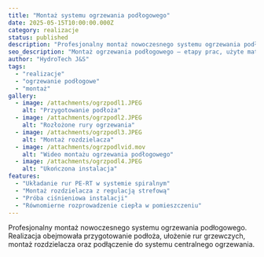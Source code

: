 ```yaml
---
title: "Montaż systemu ogrzewania podłogowego"
date: 2025-05-15T10:00:00.000Z
category: realizacje
status: published
description: "Profesjonalny montaż nowoczesnego systemu ogrzewania podłogowego. Realizacja obejmowała przygotowanie podłoża, ułożenie rur grzewczych, montaż rozdzielacza oraz podłączenie do systemu centralnego ogrzewania."
seo_description: "Montaż ogrzewania podłogowego — etapy prac, użyte materiały i zalecenia. Sprawdź, jak wygląda profesjonalna instalacja od HydroTech J&S."
author: "HydroTech J&S"
tags:
  - "realizacje"
  - "ogrzewanie podłogowe"
  - "montaż"
gallery:
  - image: /attachments/ogrzpodl1.JPEG
    alt: "Przygotowanie podłoża"
  - image: /attachments/ogrzpodl2.JPEG
    alt: "Rozłożone rury ogrzewania"
  - image: /attachments/ogrzpodl3.JPEG
    alt: "Montaż rozdzielacza"
  - image: /attachments/ogrzpodlvid.mov
    alt: "Wideo montażu ogrzewania podłogowego"
  - image: /attachments/ogrzpodl4.JPEG
    alt: "Ukończona instalacja"
features:
  - "Układanie rur PE-RT w systemie spiralnym"
  - "Montaż rozdzielacza z regulacją strefową"
  - "Próba ciśnieniowa instalacji"
  - "Równomierne rozprowadzenie ciepła w pomieszczeniu"
---
```


Profesjonalny montaż nowoczesnego systemu ogrzewania podłogowego. Realizacja obejmowała przygotowanie podłoża, ułożenie rur grzewczych, montaż rozdzielacza oraz podłączenie do systemu centralnego ogrzewania.
